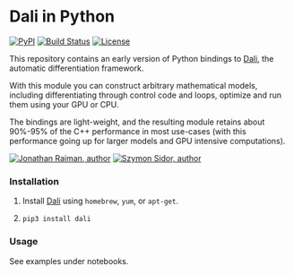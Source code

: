 # Dali in Python

[![PyPI](https://img.shields.io/badge/pypi-1.0.7-green.svg)](https://pypi.python.org/pypi/dali)
[![Build Status](https://travis-ci.org/dali-ml/dali-cython.svg?branch=master)](https://travis-ci.org/dali-ml/dali-cython)
[![License](https://img.shields.io/badge/license-MIT-blue.svg)](LICENSE.md)

This repository contains an early version of Python bindings to [Dali](https://github.com/dali-ml/Dali), the automatic differentiation framework.

With this module you can construct arbitrary mathematical models, including differentiating through control code and loops, optimize and run them using your GPU or CPU.

The bindings are light-weight, and the resulting module retains about 90%-95% of the C++ performance in most use-cases (with this performance going up for larger models and GPU intensive computations).

[![Jonathan Raiman, author](https://img.shields.io/badge/Author-Jonathan%20Raiman%20-blue.svg)](https://github.com/JonathanRaiman/) [![Szymon Sidor, author](https://img.shields.io/badge/Author-Szymon%20Sidor%20-blue.svg)](https://github.com/nivwusquorum)

### Installation

1. Install [Dali](https://github.com/dali-ml/Dali#installation) using `homebrew`, `yum`, or `apt-get`.

2. `pip3 install dali`

### Usage

See examples under notebooks.
